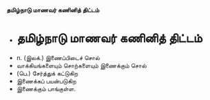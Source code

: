 **தமிழ்நாடு மாணவர் கணினித் திட்டம்**
- # தமிழ்நாடு மாணவர் கணினித் திட்டம்
- n. (இலக்.) இணைப்பிடைச் சொல்
- வாக்கியங்களையும் சொற்களையும் இணைக்கும் சொல்
- (பெ.) சேர்த்துக் கட்டுகிற
- இணைக்கப் பயன்படுகிற
- இணைக்கும் பாங்குள்ள.

